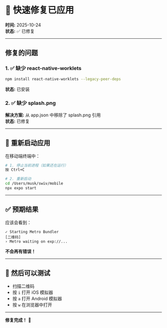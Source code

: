 # 🔧 快速修复已应用

**时间:** 2025-10-24  
**状态:** ✅ 已修复

---

## 修复的问题

### 1. ✅ 缺少 react-native-worklets
```bash
npm install react-native-worklets --legacy-peer-deps
```
**状态:** 已安装

### 2. ✅ 缺少 splash.png
**解决方案:** 从 app.json 中移除了 splash.png 引用  
**状态:** 已修复

---

## 🚀 重新启动应用

在移动端终端中：

```bash
# 1. 停止当前进程（如果还在运行）
按 Ctrl+C

# 2. 重新启动
cd /Users/musk/swiv/mobile
npx expo start
```

---

## ✅ 预期结果

应该会看到：
```
✓ Starting Metro Bundler
[二维码]
› Metro waiting on exp://...
```

**不会再有错误！**

---

## 📱 然后可以测试

- 扫描二维码
- 按 `i` 打开 iOS 模拟器
- 按 `a` 打开 Android 模拟器  
- 按 `w` 在浏览器中打开

---

**修复完成！** 🎉


